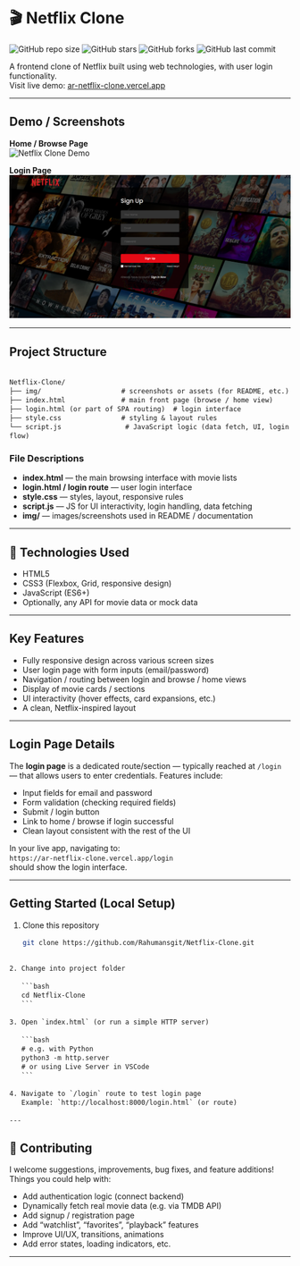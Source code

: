 
# 🎬 Netflix Clone

![GitHub repo size](https://img.shields.io/github/repo-size/Rahumansgit/Netflix-Clone)
![GitHub stars](https://img.shields.io/github/stars/Rahumansgit/Netflix-Clone?style=social)
![GitHub forks](https://img.shields.io/github/forks/Rahumansgit/Netflix-Clone?style=social)
![GitHub last commit](https://img.shields.io/github/last-commit/Rahumansgit/Netflix-Clone)

A frontend clone of Netflix built using web technologies, with user login functionality.  
Visit live demo: [ar-netflix-clone.vercel.app](https://ar-netflix-clone.vercel.app)  

---

## Demo / Screenshots

**Home / Browse Page**  
![Netflix Clone Demo](img/home-screenshot.png)

**Login Page**  
![Netflix Clone Login](img/login-screenshot.png)  

---

##  Project Structure

```

Netflix-Clone/
├── img/                    # screenshots or assets (for README, etc.)
├── index.html              # main front page (browse / home view)
├── login.html (or part of SPA routing)  # login interface
├── style.css               # styling & layout rules
└── script.js                # JavaScript logic (data fetch, UI, login flow)

````

### File Descriptions
- **index.html** — the main browsing interface with movie lists  
- **login.html / login route** — user login interface  
- **style.css** — styles, layout, responsive rules  
- **script.js** — JS for UI interactivity, login handling, data fetching  
- **img/** — images/screenshots used in README / documentation  

---

## 🔧 Technologies Used

- HTML5  
- CSS3 (Flexbox, Grid, responsive design)  
- JavaScript (ES6+)  
- Optionally, any API for movie data or mock data  

---

##  Key Features

- Fully responsive design across various screen sizes  
- User login page with form inputs (email/password)  
- Navigation / routing between login and browse / home views  
- Display of movie cards / sections  
- UI interactivity (hover effects, card expansions, etc.)  
- A clean, Netflix-inspired layout  

---

## Login Page Details

The **login page** is a dedicated route/section — typically reached at `/login` — that allows users to enter credentials. Features include:

- Input fields for email and password  
- Form validation (checking required fields)  
- Submit / login button  
- Link to home / browse if login successful  
- Clean layout consistent with the rest of the UI  

In your live app, navigating to:  
`https://ar-netflix-clone.vercel.app/login`  
should show the login interface.  

---

## Getting Started (Local Setup)

1. Clone this repository  
   ```bash
   git clone https://github.com/Rahumansgit/Netflix-Clone.git
````

2. Change into project folder

   ```bash
   cd Netflix-Clone
   ```

3. Open `index.html` (or run a simple HTTP server)

   ```bash
   # e.g. with Python
   python3 -m http.server
   # or using Live Server in VSCode
   ```

4. Navigate to `/login` route to test login page
   Example: `http://localhost:8000/login.html` (or route)

---
````
## 🤝 Contributing

I welcome suggestions, improvements, bug fixes, and feature additions!
Things you could help with:

* Add authentication logic (connect backend)
* Dynamically fetch real movie data (e.g. via TMDB API)
* Add signup / registration page
* Add “watchlist”, “favorites”, “playback” features
* Improve UI/UX, transitions, animations
* Add error states, loading indicators, etc.

---
